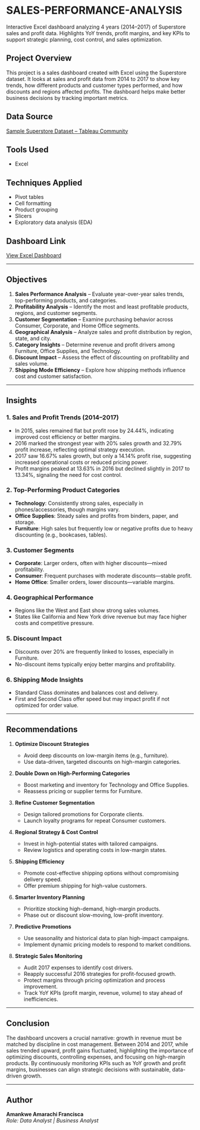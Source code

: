 # SALES-PERFORMANCE-ANALYSIS
Interactive Excel dashboard analyzing 4 years (2014–2017) of Superstore sales and profit data. Highlights YoY trends, profit margins, and key KPIs to support strategic planning, cost control, and sales optimization.

## Project Overview
This project is a sales dashboard created with Excel using the Superstore dataset. It looks at sales and profit data from 2014 to 2017 to show key trends, how different products and customer types performed, and how discounts and regions affected profits. The dashboard helps make better business decisions by tracking important metrics.

## Data Source
[Sample Superstore Dataset – Tableau Community](https://community.tableau.com/s/question/0D54T00000CWeX8SAL/sample-superstore-sales-excelxls)

## Tools Used
- Excel

## Techniques Applied
- Pivot tables
- Cell formatting
- Product grouping
- Slicers
- Exploratory data analysis (EDA)

## Dashboard Link
[View Excel Dashboard](https://1drv.ms/x/c/70c37ab1cb459feb/EarF4MckHCpIsZQiwgcdsdIBbXJ6HwkSygkDuK8IV6WEGw?e=g1Lbpo)

---

## Objectives

1. **Sales Performance Analysis** – Evaluate year-over-year sales trends, top-performing products, and categories.
2. **Profitability Analysis** – Identify the most and least profitable products, regions, and customer segments.
3. **Customer Segmentation** – Examine purchasing behavior across Consumer, Corporate, and Home Office segments.
4. **Geographical Analysis** – Analyze sales and profit distribution by region, state, and city.
5. **Category Insights** – Determine revenue and profit drivers among Furniture, Office Supplies, and Technology.
6. **Discount Impact** – Assess the effect of discounting on profitability and sales volume.
7. **Shipping Mode Efficiency** – Explore how shipping methods influence cost and customer satisfaction.

---

## Insights

### 1. Sales and Profit Trends (2014–2017)

- In 2015, sales remained flat but profit rose by 24.44%, indicating improved cost efficiency or better margins.
- 2016 marked the strongest year with 20% sales growth and 32.79% profit increase, reflecting optimal strategy execution.
- 2017 saw 16.67% sales growth, but only a 14.14% profit rise, suggesting increased operational costs or reduced pricing power.
- Profit margins peaked at 13.63% in 2016 but declined slightly in 2017 to 13.34%, signaling the need for cost control.

### 2. Top-Performing Product Categories

- **Technology**: Consistently strong sales, especially in phones/accessories, though margins vary.
- **Office Supplies**: Steady sales and profits from binders, paper, and storage.
- **Furniture**: High sales but frequently low or negative profits due to heavy discounting (e.g., bookcases, tables).

### 3. Customer Segments

- **Corporate**: Larger orders, often with higher discounts—mixed profitability.
- **Consumer**: Frequent purchases with moderate discounts—stable profit.
- **Home Office**: Smaller orders, lower discounts—variable margins.

### 4. Geographical Performance

- Regions like the West and East show strong sales volumes.
- States like California and New York drive revenue but may face higher costs and competitive pressure.

### 5. Discount Impact

- Discounts over 20% are frequently linked to losses, especially in Furniture.
- No-discount items typically enjoy better margins and profitability.

### 6. Shipping Mode Insights

- Standard Class dominates and balances cost and delivery.
- First and Second Class offer speed but may impact profit if not optimized for order value.

---

## Recommendations

1. **Optimize Discount Strategies**
   - Avoid deep discounts on low-margin items (e.g., furniture).
   - Use data-driven, targeted discounts on high-margin categories.

2. **Double Down on High-Performing Categories**
   - Boost marketing and inventory for Technology and Office Supplies.
   - Reassess pricing or supplier terms for Furniture.

3. **Refine Customer Segmentation**
   - Design tailored promotions for Corporate clients.
   - Launch loyalty programs for repeat Consumer customers.

4. **Regional Strategy & Cost Control**
   - Invest in high-potential states with tailored campaigns.
   - Review logistics and operating costs in low-margin states.

5. **Shipping Efficiency**
   - Promote cost-effective shipping options without compromising delivery speed.
   - Offer premium shipping for high-value customers.

6. **Smarter Inventory Planning**
   - Prioritize stocking high-demand, high-margin products.
   - Phase out or discount slow-moving, low-profit inventory.

7. **Predictive Promotions**
   - Use seasonality and historical data to plan high-impact campaigns.
   - Implement dynamic pricing models to respond to market conditions.

8. **Strategic Sales Monitoring**
   - Audit 2017 expenses to identify cost drivers.
   - Reapply successful 2016 strategies for profit-focused growth.
   - Protect margins through pricing optimization and process improvement.
   - Track YoY KPIs (profit margin, revenue, volume) to stay ahead of inefficiencies.

---

## Conclusion

The dashboard uncovers a crucial narrative: growth in revenue must be matched by discipline in cost management. Between 2014 and 2017, while sales trended upward, profit gains fluctuated, highlighting the importance of optimizing discounts, controlling expenses, and focusing on high-margin products. By continuously monitoring KPIs such as YoY growth and profit margins, businesses can align strategic decisions with sustainable, data-driven growth.

---

## Author

**Amankwe Amarachi Francisca**  
*Role: Data Analyst | Business Analyst*
